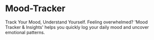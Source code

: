 # Mood-Tracker
Track Your Mood, Understand Yourself. Feeling overwhelmed? 'Mood Tracker &amp; Insights' helps you quickly log your daily mood and uncover emotional patterns.
